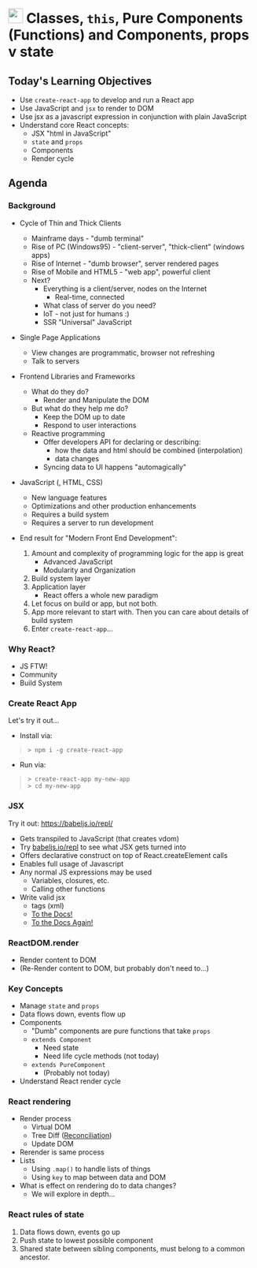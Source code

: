 <img src="https://cloud.githubusercontent.com/assets/478864/22186847/68223ce6-e0b1-11e6-8a62-0e3edc96725e.png" 
width=30> Classes, `this`, Pure Components (Functions) and Components, props v state
===

## Today's Learning Objectives

* Use `create-react-app` to develop and run a React app
* Use JavaScript and `jsx` to render to DOM
* Use jsx as a javascript expression in conjunction with plain JavaScript
* Understand core React concepts: 
    * JSX "html in JavaScript"
    * `state` and `props`
    * Components
    * Render cycle

## Agenda

### Background

* Cycle of Thin and Thick Clients
	* Mainframe days - "dumb terminal"
	* Rise of PC (Windows95) - "client-server", "thick-client" (windows apps)
	* Rise of Internet - "dumb browser", server rendered pages
	* Rise of Mobile and HTML5 - "web app", powerful client
	* Next?
		* Everything is a client/server, nodes on the Internet
			* Real-time, connected
		* What class of server do you need?
		* IoT - not just for humans :)
        * SSR "Universal" JavaScript 

* Single Page Applications
	* View changes are programmatic, browser not refreshing
	* Talk to servers

* Frontend Libraries and Frameworks
	* What do they do?
		* Render and Manipulate the DOM
	* But what do they help me do?
		* Keep the DOM up to date
		* Respond to user interactions
	* Reactive programming
		* Offer developers API for declaring or describing:
			* how the data and html should be combined (interpolation)
			* data changes
		* Syncing data to UI happens "automagically"

* JavaScript (, HTML, CSS)
	* New language features
	* Optimizations and other production enhancements
	* Requires a build system
	* Requires a server to run development

* End result for "Modern Front End Development":
	1. Amount and complexity of programming logic for the app is great
		* Advanced JavaScript
		* Modularity and Organization
	1. Build system layer
	1. Application layer
		* React offers a whole new paradigm
	1. Let focus on build or app, but not both. 
	1. App more relevant to start with. Then you can care about details of build system
	1. Enter `create-react-app`...

### Why React?
* JS FTW!
* Community
* Build System

### Create React App

Let's try it out...

* Install via:

> ```
> > npm i -g create-react-app
> ```

* Run via:

>```
> > create-react-app my-new-app
> > cd my-new-app
> ```


### JSX

Try it out: https://babeljs.io/repl/

* Gets transpiled to JavaScript (that creates vdom)
* Try [babeljs.io/repl](http://babeljs.io/repl) to see what JSX gets turned into
* Offers declarative construct on top of React.createElement calls
* Enables full usage of Javascript
* Any normal JS expressions may be used
	* Variables, closures, etc.
	* Calling other functions
* Write valid jsx
	* tags (xml)
	* [To the Docs!](https://facebook.github.io/react/docs/introducing-jsx.html)
	* [To the Docs Again!](https://facebook.github.io/react/docs/jsx-in-depth.html)

### ReactDOM.render

* Render content to DOM
* (Re-Render content to DOM, but probably don't need to...)

### Key Concepts

* Manage `state` and `props`
* Data flows down, events flow up
* Components
    * "Dumb" components are pure functions that take `props`
    * `extends Component`
        * Need state
        * Need life cycle methods (not today)
    * `extends PureComponent`
        * (Probably not today)
* Understand React render cycle

### React rendering

* Render process
    * Virtual DOM
    * Tree Diff ([Reconciliation](https://facebook.github.io/react/docs/reconciliation.html))
    * Update DOM
* Rerender is same process
* Lists
    * Using `.map()` to handle lists of things
    * Using `key` to map between data and DOM
* What is effect on rendering do to data changes?
    * We will explore in depth...

### React rules of state

1. Data flows down, events go up
1. Push state to lowest possible component
1. Shared state between sibling components, must belong
to a common ancestor.
